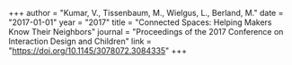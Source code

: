 +++
author = "Kumar, V., Tissenbaum, M., Wielgus, L., Berland, M."
date = "2017-01-01"
year = "2017"
title = "Connected Spaces: Helping Makers Know Their Neighbors"
journal = "Proceedings of the 2017 Conference on Interaction Design and Children"
link = "https://doi.org/10.1145/3078072.3084335"
+++